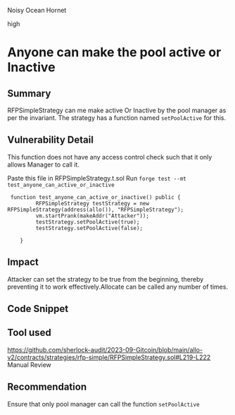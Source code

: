 Noisy Ocean Hornet

high

# Anyone can make the pool active or Inactive
## Summary
RFPSimpleStrategy can me make active Or Inactive by the pool manager as per the invariant. The strategy has a function named `setPoolActive` for this.

## Vulnerability Detail


This function does not have any access control check such that it only allows Manager to call it. 

Paste this file in RFPSimpleStrategy.t.sol
Run `forge test --mt test_anyone_can_active_or_inactive`
```solidity
 function test_anyone_can_active_or_inactive() public {
         RFPSimpleStrategy testStrategy = new RFPSimpleStrategy(address(allo()), "RFPSimpleStrategy");
         vm.startPrank(makeAddr("Attacker"));
         testStrategy.setPoolActive(true);
         testStrategy.setPoolActive(false);

    }
```

## Impact
Attacker can set the strategy to be true from the beginning, thereby preventing it to work effectively.Allocate can be called any number of times.
## Code Snippet

## Tool used
https://github.com/sherlock-audit/2023-09-Gitcoin/blob/main/allo-v2/contracts/strategies/rfp-simple/RFPSimpleStrategy.sol#L219-L222
Manual Review

## Recommendation
Ensure that only pool manager can call the function `setPoolActive`